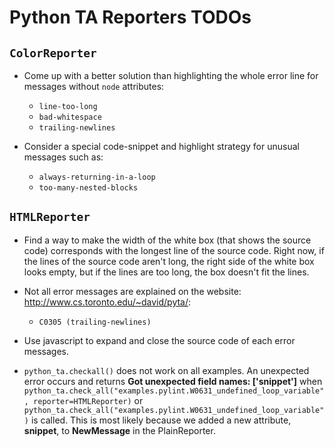 # Python TA Reporters TODOs

## `ColorReporter`

* Come up with a better solution than highlighting the whole error line for messages without `node` attributes:

    * `line-too-long`
    * `bad-whitespace`
    * `trailing-newlines`

* Consider a special code-snippet and highlight strategy for unusual messages such as:

    * `always-returning-in-a-loop`
    * `too-many-nested-blocks`

## `HTMLReporter`

* Find a way to make the width of the white box (that shows the source code) corresponds with the longest line of the source code. Right now, if the lines of the source code aren't long, the right side of the white box looks empty, but if the lines are too long, the box doesn't fit the lines.

* Not all error messages are explained on the website: http://www.cs.toronto.edu/~david/pyta/:

    * `C0305 (trailing-newlines)`

* Use javascript to expand and close the source code of each error messages.

* `python_ta.checkall()` does not work on all examples. An unexpected error occurs and returns **Got unexpected field names: ['snippet']** when `python_ta.check_all("examples.pylint.W0631_undefined_loop_variable", reporter=HTMLReporter)` or `python_ta.check_all("examples.pylint.W0631_undefined_loop_variable")` is called. This is most likely because we added a new attribute, **snippet**, to **NewMessage** in the PlainReporter.
